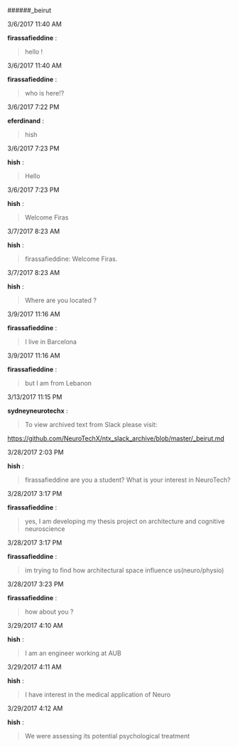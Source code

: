 ######_beirut

3/6/2017 11:40 AM

 **firassafieddine** :

 >hello !

3/6/2017 11:40 AM

 **firassafieddine** :

 >who is here!?

3/6/2017 7:22 PM

 **eferdinand** :

 >hish 

3/6/2017 7:23 PM

 **hish** :

 >Hello

3/6/2017 7:23 PM

 **hish** :

 >Welcome Firas

3/7/2017 8:23 AM

 **hish** :

 >firassafieddine: Welcome Firas.

3/7/2017 8:23 AM

 **hish** :

 >Where are you located ?

3/9/2017 11:16 AM

 **firassafieddine** :

 >I live in Barcelona

3/9/2017 11:16 AM

 **firassafieddine** :

 >but I am from Lebanon

3/13/2017 11:15 PM

 **sydneyneurotechx** :

 >To view archived text from Slack please visit:

> 
<https://github.com/NeuroTechX/ntx_slack_archive/blob/master/_beirut.md>

3/28/2017 2:03 PM

 **hish** :

 >firassafieddine are you a student? What is your interest in NeuroTech?

3/28/2017 3:17 PM

 **firassafieddine** :

 >yes, I am developing my thesis project on architecture and cognitive neuroscience

3/28/2017 3:17 PM

 **firassafieddine** :

 >im trying to find how architectural space influence us(neuro/physio)

3/28/2017 3:23 PM

 **firassafieddine** :

 >how about you ?

3/29/2017 4:10 AM

 **hish** :

 >I am an engineer working at AUB

3/29/2017 4:11 AM

 **hish** :

 >I have interest in the medical application of Neuro

3/29/2017 4:12 AM

 **hish** :

 >We were assessing its potential psychological treatment 

